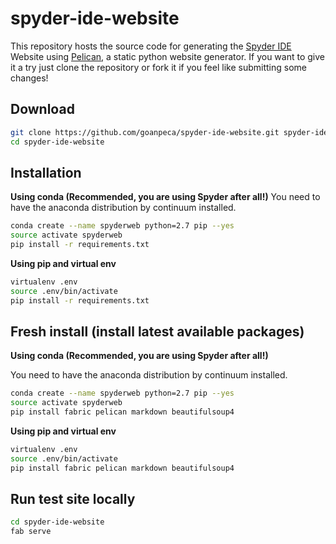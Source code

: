 spyder-ide-website
==================

This repository hosts the source code for generating the [Spyder IDE](http://spyder-ide.org) Website using [Pelican](http://getpelican.com), a static python website generator. If you want to give it a try just clone the repository or fork it if you feel like submitting some changes!

Download 
--------
```bash
git clone https://github.com/goanpeca/spyder-ide-website.git spyder-ide-website
cd spyder-ide-website
```

Installation
------------

**Using conda (Recommended, you are using Spyder after all!)**
You need to have the anaconda distribution by continuum installed.

```bash
conda create --name spyderweb python=2.7 pip --yes 
source activate spyderweb
pip install -r requirements.txt
```

**Using pip and virtual env**

```bash
virtualenv .env
source .env/bin/activate
pip install -r requirements.txt
```

Fresh install (install latest available packages)
-------------------------------------------------

**Using conda (Recommended, you are using Spyder after all!)**

You need to have the anaconda distribution by continuum installed.

```bash
conda create --name spyderweb python=2.7 pip --yes
source activate spyderweb
pip install fabric pelican markdown beautifulsoup4
```

**Using pip and virtual env**

```bash
virtualenv .env
source .env/bin/activate
pip install fabric pelican markdown beautifulsoup4
```

Run test site locally
---------------------

```bash
cd spyder-ide-website
fab serve
```
